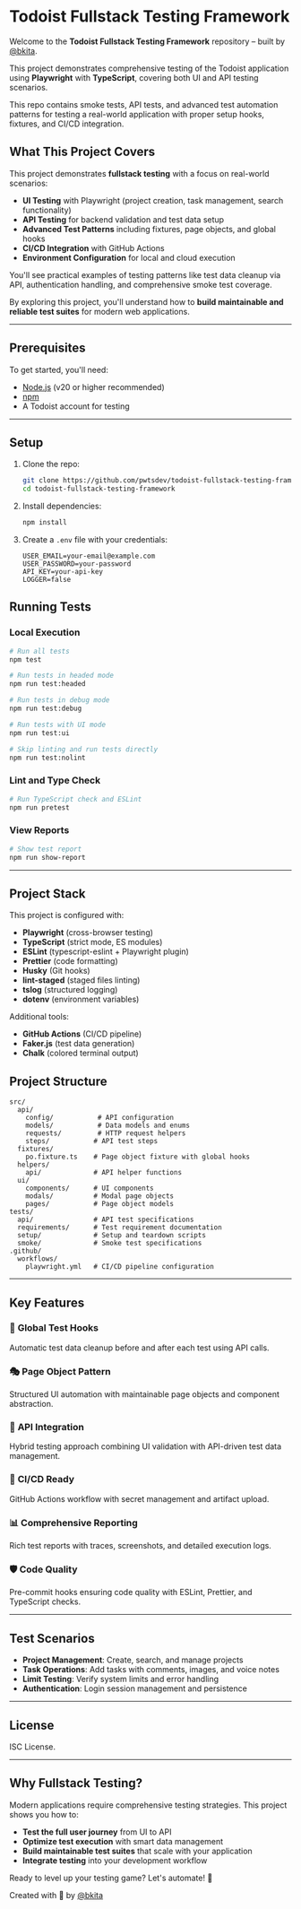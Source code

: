# Todoist Fullstack Testing Framework

Welcome to the **Todoist Fullstack Testing Framework** repository – built by [@bkita](https://github.com/bkita).

This project demonstrates comprehensive testing of the Todoist application using **Playwright** with **TypeScript**, covering both UI and API testing scenarios.

This repo contains smoke tests, API tests, and advanced test automation patterns for testing a real-world application with proper setup hooks, fixtures, and CI/CD integration.

## What This Project Covers

This project demonstrates **fullstack testing** with a focus on real-world scenarios:

- **UI Testing** with Playwright (project creation, task management, search functionality)
- **API Testing** for backend validation and test data setup
- **Advanced Test Patterns** including fixtures, page objects, and global hooks
- **CI/CD Integration** with GitHub Actions
- **Environment Configuration** for local and cloud execution

You'll see practical examples of testing patterns like test data cleanup via API, authentication handling, and comprehensive smoke test coverage.

By exploring this project, you'll understand how to **build maintainable and reliable test suites** for modern web applications.

---

## Prerequisites

To get started, you'll need:

- [Node.js](https://nodejs.org) (v20 or higher recommended)
- [npm](https://www.npmjs.com/)
- A Todoist account for testing

---

## Setup

1. Clone the repo:

   ```bash
   git clone https://github.com/pwtsdev/todoist-fullstack-testing-framework.git
   cd todoist-fullstack-testing-framework
   ```

2. Install dependencies:

   ```bash
   npm install
   ```

3. Create a `.env` file with your credentials:

   ```env
   USER_EMAIL=your-email@example.com
   USER_PASSWORD=your-password
   API_KEY=your-api-key
   LOGGER=false
   ```

## Running Tests

### Local Execution

```bash
# Run all tests
npm test

# Run tests in headed mode
npm run test:headed

# Run tests in debug mode
npm run test:debug

# Run tests with UI mode
npm run test:ui

# Skip linting and run tests directly
npm run test:nolint
```

### Lint and Type Check

```bash
# Run TypeScript check and ESLint
npm run pretest
```

### View Reports

```bash
# Show test report
npm run show-report
```

---

## Project Stack

This project is configured with:

- **Playwright** (cross-browser testing)
- **TypeScript** (strict mode, ES modules)
- **ESLint** (typescript-eslint + Playwright plugin)
- **Prettier** (code formatting)
- **Husky** (Git hooks)
- **lint-staged** (staged files linting)
- **tslog** (structured logging)
- **dotenv** (environment variables)

Additional tools:

- **GitHub Actions** (CI/CD pipeline)
- **Faker.js** (test data generation)
- **Chalk** (colored terminal output)

## Project Structure

```
src/
  api/
    config/           # API configuration
    models/           # Data models and enums
    requests/         # HTTP request helpers
    steps/           # API test steps
  fixtures/
    po.fixture.ts    # Page object fixture with global hooks
  helpers/
    api/             # API helper functions
  ui/
    components/      # UI components
    modals/          # Modal page objects
    pages/           # Page object models
tests/
  api/               # API test specifications
  requirements/      # Test requirement documentation
  setup/             # Setup and teardown scripts
  smoke/             # Smoke test specifications
.github/
  workflows/
    playwright.yml   # CI/CD pipeline configuration
```

---

## Key Features

### 🔧 **Global Test Hooks**

Automatic test data cleanup before and after each test using API calls.

### 🎭 **Page Object Pattern**

Structured UI automation with maintainable page objects and component abstraction.

### 🚀 **API Integration**

Hybrid testing approach combining UI validation with API-driven test data management.

### 🔄 **CI/CD Ready**

GitHub Actions workflow with secret management and artifact upload.

### 📊 **Comprehensive Reporting**

Rich test reports with traces, screenshots, and detailed execution logs.

### 🛡️ **Code Quality**

Pre-commit hooks ensuring code quality with ESLint, Prettier, and TypeScript checks.

---

## Test Scenarios

- **Project Management**: Create, search, and manage projects
- **Task Operations**: Add tasks with comments, images, and voice notes
- **Limit Testing**: Verify system limits and error handling
- **Authentication**: Login session management and persistence

---

## License

ISC License.

---

## Why Fullstack Testing?

Modern applications require comprehensive testing strategies. This project shows you how to:

- **Test the full user journey** from UI to API
- **Optimize test execution** with smart data management
- **Build maintainable test suites** that scale with your application
- **Integrate testing** into your development workflow

Ready to level up your testing game? Let's automate! 🎯

Created with 🧉 by [@bkita](https://github.com/bkita)
